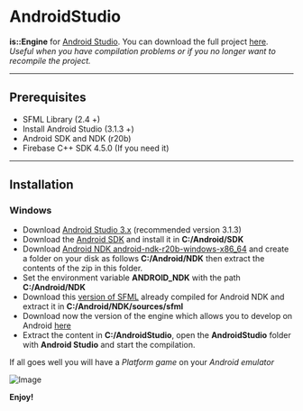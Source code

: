 # AndroidStudio
**is::Engine** for [Android Studio](https://developer.android.com/studio).
You can download the full project [here](https://drive.google.com/file/d/1IAydVCWNUaMTM1cEMADwZC07xIXr99qo/view?usp=sharing).
*Useful when you have compilation problems or if you no longer want to recompile the project.*

---

## Prerequisites

- SFML Library (2.4 +)
- Install Android Studio (3.1.3 +)
- Android SDK and NDK (r20b)
- Firebase C++ SDK 4.5.0 (If you need it)

---

## Installation

### Windows
- Download [Android Studio 3.x](https://developer.android.com/studio) (recommended version 3.1.3)
- Download the [Android SDK](https://developer.android.com/studio) and install it in **C:/Android/SDK**
- Download [Android NDK android-ndk-r20b-windows-x86_64](https://developer.android.com/ndk/downloads/older_releases.html) and create a folder on your disk as follows **C:/Android/NDK** then extract the contents of the zip in this folder.
- Set the environment variable **ANDROID_NDK** with the path **C:/Android/NDK**
- Download this [version of SFML](https://github.com/Is-Daouda/SFML-2.5.1-build-for-NDK-r20b) already compiled for Android NDK and extract it in **C:/Android/NDK/sources/sfml**
- Download now the version of the engine which allows you to develop on Android [here](https://drive.google.com/file/d/1IAydVCWNUaMTM1cEMADwZC07xIXr99qo/view)
- Extract the content in **C:/AndroidStudio**, open the **AndroidStudio** folder with **Android Studio** and start the compilation.

If all goes well you will have a *Platform game* on your *Android emulator*

![Image](https://i48.servimg.com/u/f48/20/16/75/27/is_eng14.png)

**Enjoy!**